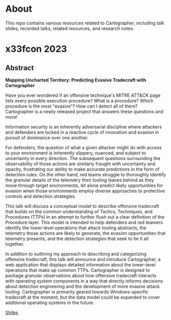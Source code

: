 # About
This repo contains various resources related to Cartographer, including talk slides, recorded talks, related resources, and research notes.

# x33fcon 2023

## Abstract

**Mapping Uncharted Territory: Predicting Evasive Tradecraft with Cartographer**

Have you ever wondered if an offensive technique's MITRE ATT&CK page lists every possible execution procedure? What is a procedure? Which procedure is the most "evasive"? How can I detect all of them? Cartographer is a newly released project that answers these questions and more!

Information security is an inherently adversarial discipline where attackers and defenders are locked in a reactive cycle of innovation and evasion in pursuit of dominance over one another.

For defenders, the question of what a given attacker might do with access to your environment is inherently slippery, nuanced, and subject to uncertainty in every direction. The subsequent questions surrounding the observability of those actions are similarly fraught with uncertainty and opacity, frustrating our ability to make accurate predictions in the form of detection rules. On the other hand, red teams struggle to thoroughly identify the granular details of the telemetry their tooling leaves behind as they move through target environments, let alone predict likely opportunities for evasion when those environments employ diverse approaches to protective controls and detection strategies.

This talk will discuss a conceptual model to describe offensive tradecraft that builds on the common understanding of Tactics, Techniques, and Procedures (TTPs) in an attempt to further flush out a clear definition of the Procedure layer. This model is intended to help defenders and red teamers identify the lower-level operations that attack tooling abstracts, the telemetry those actions are likely to generate, the evasion opportunities that telemetry presents, and the detection strategies that seek to tie it all together.

In addition to outlining my approach to describing and categorizing offensive tradecraft, this talk will announce and introduce Cartographer, a web application that displays detailed information about the lower-level operations that make up common TTPs. Cartographer is designed to package granular observations about how offensive tradecraft interacts with operating system components in a way that directly informs decisions about detection engineering and the development of more evasive attack tooling. Cartographer is primarily geared towards Windows-specific tradecraft at the moment, but the data model could be expanded to cover additional operating systems in the future.

[Slides]()
